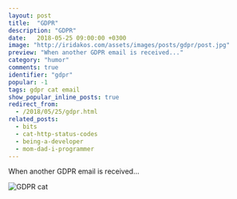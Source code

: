```yaml
---
layout: post
title:  "GDPR"
description: "GDPR"
date:   2018-05-25 09:00:00 +0300
image: "http://iridakos.com/assets/images/posts/gdpr/post.jpg"
preview: "When another GDPR email is received..."
category: "humor"
comments: true
identifier: "gdpr"
popular: -1
tags: gdpr cat email
show_popular_inline_posts: true
redirect_from:
  - /2018/05/25/gdpr.html
related_posts:
  - bits
  - cat-http-status-codes
  - being-a-developer
  - mom-dad-i-programmer
---
```


When another GDPR email is received...

![GDPR cat]({{site.url}}/assets/images/posts/gdpr/post.jpg)
